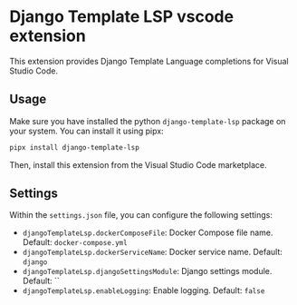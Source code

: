 # Django Template LSP vscode extension

This extension provides Django Template Language completions for Visual Studio Code.

## Usage

Make sure you have installed the python `django-template-lsp` package on your system. You can install it using pipx:

```bash
pipx install django-template-lsp
```

Then, install this extension from the Visual Studio Code marketplace.


## Settings

Within the `settings.json` file, you can configure the following settings:
- `djangoTemplateLsp.dockerComposeFile`: Docker Compose file name. Default: `docker-compose.yml`
- `djangoTemplateLsp.dockerServiceName`: Docker service name. Default: `django`
- `djangoTemplateLsp.djangoSettingsModule`: Django settings module. Default: ``
- `djangoTemplateLsp.enableLogging`: Enable logging. Default: `false`

